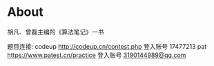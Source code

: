 # About

胡凡、曾磊主编的《算法笔记》一书

题目连接:
codeup http://codeup.cn/contest.php  登入账号 17477213
pat https://www.patest.cn/practice   登入账号 3190144989@qq.com

